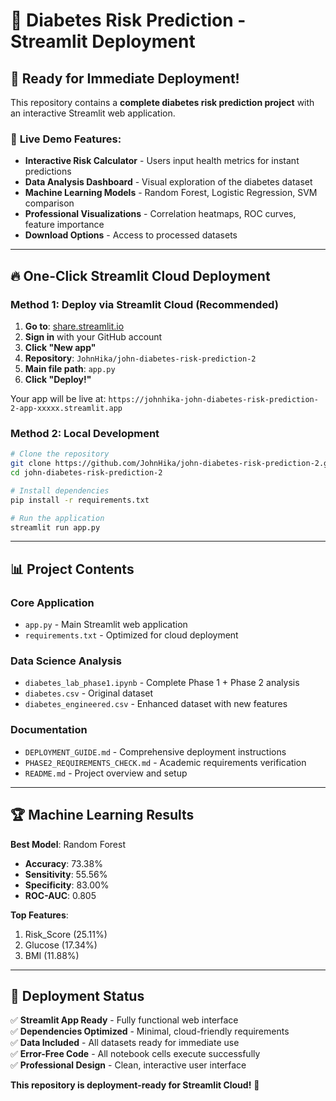 # 🚀 Diabetes Risk Prediction - Streamlit Deployment

## 🌟 **Ready for Immediate Deployment!**

This repository contains a **complete diabetes risk prediction project** with an interactive Streamlit web application.

### 📱 **Live Demo Features:**
- **Interactive Risk Calculator** - Users input health metrics for instant predictions
- **Data Analysis Dashboard** - Visual exploration of the diabetes dataset
- **Machine Learning Models** - Random Forest, Logistic Regression, SVM comparison
- **Professional Visualizations** - Correlation heatmaps, ROC curves, feature importance
- **Download Options** - Access to processed datasets

---

## 🔥 **One-Click Streamlit Cloud Deployment**

### **Method 1: Deploy via Streamlit Cloud (Recommended)**

1. **Go to**: [share.streamlit.io](https://share.streamlit.io)
2. **Sign in** with your GitHub account
3. **Click "New app"**
4. **Repository**: `JohnHika/john-diabetes-risk-prediction-2`
5. **Main file path**: `app.py`
6. **Click "Deploy!"**

Your app will be live at: `https://johnhika-john-diabetes-risk-prediction-2-app-xxxxx.streamlit.app`

### **Method 2: Local Development**

```bash
# Clone the repository
git clone https://github.com/JohnHika/john-diabetes-risk-prediction-2.git
cd john-diabetes-risk-prediction-2

# Install dependencies
pip install -r requirements.txt

# Run the application
streamlit run app.py
```

---

## 📊 **Project Contents**

### **Core Application**
- `app.py` - Main Streamlit web application
- `requirements.txt` - Optimized for cloud deployment

### **Data Science Analysis**
- `diabetes_lab_phase1.ipynb` - Complete Phase 1 + Phase 2 analysis
- `diabetes.csv` - Original dataset
- `diabetes_engineered.csv` - Enhanced dataset with new features

### **Documentation**
- `DEPLOYMENT_GUIDE.md` - Comprehensive deployment instructions
- `PHASE2_REQUIREMENTS_CHECK.md` - Academic requirements verification
- `README.md` - Project overview and setup

---

## 🏆 **Machine Learning Results**

**Best Model**: Random Forest
- **Accuracy**: 73.38%
- **Sensitivity**: 55.56%
- **Specificity**: 83.00%
- **ROC-AUC**: 0.805

**Top Features**:
1. Risk_Score (25.11%)
2. Glucose (17.34%)
3. BMI (11.88%)

---

## 🎯 **Deployment Status**

✅ **Streamlit App Ready** - Fully functional web interface  
✅ **Dependencies Optimized** - Minimal, cloud-friendly requirements  
✅ **Data Included** - All datasets ready for immediate use  
✅ **Error-Free Code** - All notebook cells execute successfully  
✅ **Professional Design** - Clean, interactive user interface  

**This repository is deployment-ready for Streamlit Cloud!** 🚀
